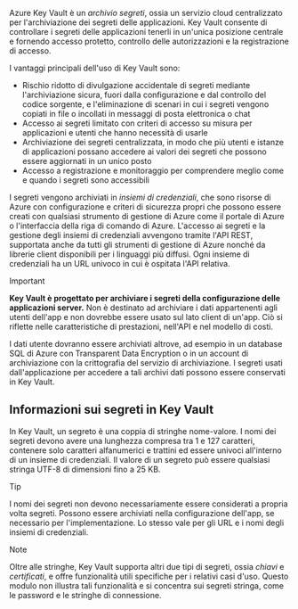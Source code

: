 Azure Key Vault è un *archivio segreti*, ossia un servizio cloud centralizzato per l'archiviazione dei segreti delle applicazioni. Key Vault consente di controllare i segreti delle applicazioni tenerli in un'unica posizione centrale e fornendo accesso protetto, controllo delle autorizzazioni e la registrazione di accesso.

I vantaggi principali dell'uso di Key Vault sono:

- Rischio ridotto di divulgazione accidentale di segreti mediante l'archiviazione sicura, fuori dalla configurazione e dal controllo del codice sorgente, e l'eliminazione di scenari in cui i segreti vengono copiati in file o incollati in messaggi di posta elettronica o chat
- Accesso ai segreti limitato con criteri di accesso su misura per applicazioni e utenti che hanno necessità di usarle
- Archiviazione dei segreti centralizzata, in modo che più utenti e istanze di applicazioni possano accedere ai valori dei segreti che possono essere aggiornati in un unico posto
- Accesso a registrazione e monitoraggio per comprendere meglio come e quando i segreti sono accessibili

I segreti vengono archiviati in *insiemi di credenziali*, che sono risorse di Azure con configurazione e criteri di sicurezza propri che possono essere creati con qualsiasi strumento di gestione di Azure come il portale di Azure o l'interfaccia della riga di comando di Azure. L'accesso ai segreti e la gestione degli insiemi di credenziali avvengono tramite l'API REST, supportata anche da tutti gli strumenti di gestione di Azure nonché da librerie client disponibili per i linguaggi più diffusi. Ogni insieme di credenziali ha un URL univoco in cui è ospitata l'API relativa.

> [!IMPORTANT]
> **Key Vault è progettato per archiviare i segreti della configurazione delle applicazioni server.** Non è destinato ad archiviare i dati appartenenti agli utenti dell'app e non dovrebbe essere usato sul lato client di un'app. Ciò si riflette nelle caratteristiche di prestazioni, nell'API e nel modello di costi.
>
> I dati utente dovranno essere archiviati altrove, ad esempio in un database SQL di Azure con Transparent Data Encryption o in un account di archiviazione con la crittografia del servizio di archiviazione. I segreti usati dall'applicazione per accedere a tali archivi dati possono essere conservati in Key Vault.

## <a name="what-is-a-secret-in-key-vault"></a>Informazioni sui segreti in Key Vault

In Key Vault, un segreto è una coppia di stringhe nome-valore. I nomi dei segreti devono avere una lunghezza compresa tra 1 e 127 caratteri, contenere solo caratteri alfanumerici e trattini ed essere univoci all'interno di un insieme di credenziali. Il valore di un segreto può essere qualsiasi stringa UTF-8 di dimensioni fino a 25 KB.

> [!TIP]
> I nomi dei segreti non devono necessariamente essere considerati a propria volta segreti. Possono essere archiviati nella configurazione dell'app, se necessario per l'implementazione. Lo stesso vale per gli URL e i nomi degli insiemi di credenziali.

> [!NOTE]
> Oltre alle stringhe, Key Vault supporta altri due tipi di segreti, ossia *chiavi* e *certificati*, e offre funzionalità utili specifiche per i relativi casi d'uso. Questo modulo non illustra tali funzionalità e si concentra sui segreti stringa, come le password e le stringhe di connessione.
